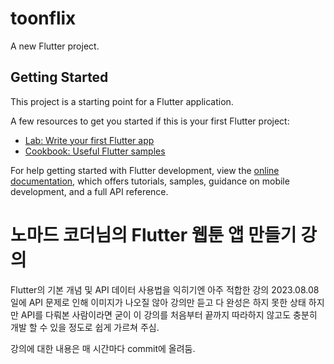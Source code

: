 # toonflix

A new Flutter project.

## Getting Started

This project is a starting point for a Flutter application.

A few resources to get you started if this is your first Flutter project:

- [Lab: Write your first Flutter app](https://docs.flutter.dev/get-started/codelab)
- [Cookbook: Useful Flutter samples](https://docs.flutter.dev/cookbook)

For help getting started with Flutter development, view the
[online documentation](https://docs.flutter.dev/), which offers tutorials,
samples, guidance on mobile development, and a full API reference.

# 노마드 코더님의 Flutter 웹툰 앱 만들기 강의

Flutter의 기본 개념 및 API 데이터 사용법을 익히기엔 아주 적합한 강의
2023.08.08일에 API 문제로 인해 
이미지가 나오질 않아 강의만 듣고 다 완성은 하지 못한 상태
하지만 API를 다뤄본 사람이라면 
굳이 이 강의를 처음부터 끝까지 따라하지 않고도 
충분히 개발 할 수 있을 정도로 쉽게 가르쳐 주심.

강의에 대한 내용은 매 시간마다 commit에 올려둠.
